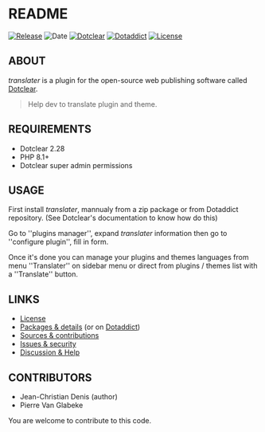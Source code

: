 # README

[![Release](https://img.shields.io/badge/release-2023.11.04-a2cbe9.svg)](https://github.com/JcDenis/translater/releases)
![Date](https://img.shields.io/badge/date-2023.11.04-c44d58.svg)
[![Dotclear](https://img.shields.io/badge/dotclear-v2.28-137bbb.svg)](https://fr.dotclear.org/download)
[![Dotaddict](https://img.shields.io/badge/dotaddict-official-9ac123.svg)](https://plugins.dotaddict.org/dc2/details/translater)
[![License](https://img.shields.io/badge/license-GPL--2.0-ececec.svg)](https://github.com/JcDenis/translater/blob/master/LICENSE)

## ABOUT

_translater_ is a plugin for the open-source web publishing software called [Dotclear](https://www.dotclear.org).

> Help dev to translate plugin and theme.

## REQUIREMENTS

* Dotclear 2.28
* PHP 8.1+
* Dotclear super admin permissions

## USAGE

First install _translater_, mannualy from a zip package or from 
Dotaddict repository. (See Dotclear's documentation to know how do this)

Go to ''plugins manager'', expand _translater_ information then 
go to ''configure plugin'', fill in form.

Once it's done you can manage your plugins and themes languages 
from menu ''Translater'' on sidebar menu 
or direct from plugins / themes list with a ''Translate'' button.

## LINKS

* [License](https://github.com/JcDenis/translater/blob/master/LICENSE)
* [Packages & details](https://github.com/JcDenis/translater/releases) (or on [Dotaddict](https://plugins.dotaddict.org/dc2/details/translater))
* [Sources & contributions](https://github.com/JcDenis/translater)
* [Issues & security](https://github.com/JcDenis/translater/issues)
* [Discussion & Help](https://forum.dotclear.org/viewtopic.php?id=39220)

## CONTRIBUTORS

* Jean-Christian Denis (author)
* Pierre Van Glabeke

You are welcome to contribute to this code.
